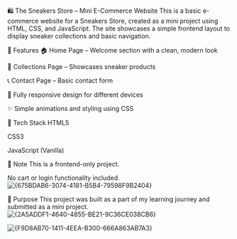 🛍️ The Sneakers Store – Mini E-Commerce Website
This is a basic e-commerce website for a Sneakers Store, created as a mini project using HTML, CSS, and JavaScript. The site showcases a simple frontend layout to display sneaker collections and basic navigation.

📄 Features
🏠 Home Page – Welcome section with a clean, modern look

👟 Collections Page – Showcases sneaker products

📞 Contact Page – Basic contact form

📱 Fully responsive design for different devices

✨ Simple animations and styling using CSS

📁 Tech Stack
HTML5

CSS3

JavaScript (Vanilla)

📌 Note
This is a frontend-only project.

No cart or login functionality included.
![{675BDAB6-3074-4181-B5B4-79598F9B2404}](https://github.com/user-attachments/assets/4cc60ae0-76b2-477b-b13f-b478a51f4087)


🎯 Purpose
This project was built as a part of my learning journey and submitted as a mini project.
![{2A5ADDF1-4640-4855-BE21-9C36CE038CB6}](https://github.com/user-attachments/assets/a3d57bb8-491c-41ca-b1dc-52dc0424941d)

![{F9D8AB70-1411-4EEA-B300-666A863AB7A3}](https://github.com/user-attachments/assets/43b0de45-6e13-48d0-a2dd-80c1f13d51e1)



